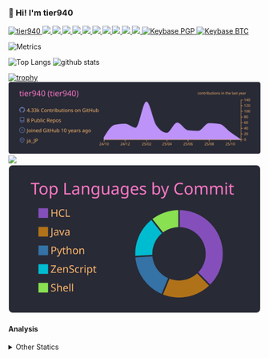 ### 👋 Hi! I'm tier940

<p align="left"> 
  <a href="https://github.com/tier940/tier940/">
    <img src="https://komarev.com/ghpvc/?username=tier940" alt="tier940" />
  </a>
  <a href="http://twitter.com/tier940">
    <img height="20" src="https://img.shields.io/twitter/follow/tier940?label=Twitter&logo=twitter&style=flat" />
  </a>
  <a href="https://github.com/tier940">
    <img height="20" src="https://img.shields.io/github/followers/tier940?label=follow&logo=github&style=flat" />
  </a>
  <a href="https://www.reddit.com/user/tier940">
    <img height="20" src="https://img.shields.io/reddit/user-karma/combined/tier940?label=Reddit&logo=reddit&style=flat" />
  </a>
  <a href="https://stackoverflow.com/users/17317833/tier940">
    <img height="20" src="https://img.shields.io/stackexchange/stackoverflow/r/17317833?label=StackOverflow&logo=stack-overflow&style=flat" />
  </a>
  <a href="https://zenn.dev/tier940">
    <img height="20" src="https://zenn.badge.nikaera.com/s/tier940/likes" />
  </a>
  <a href="https://zenn.dev/tier940">
    <img height="20" src="https://zenn.badge.nikaera.com/s/tier940/followers" />
  </a>
  <a href="https://zenn.dev/tier940">
    <img height="20" src="https://zenn.badge.nikaera.com/s/tier940/articles" />
  </a>
  <a href="http://qiita.com/tier940">
    <img height="20" src="https://qiita-badge.apiapi.app/s/tier940/posts.svg" />
  </a>
  <a href="http://qiita.com/tier940">
    <img height="20" src="https://qiita-badge.apiapi.app/s/tier940/contributions.svg" />
  </a>
  <a href="https://github.com/tier940/tier940/">
    <img height="20" src="https://github.com/tier940/tier940/actions/workflows/main.yml/badge.svg" />
  </a>
  <a href="https://keybase.io/tier940">
    <img alt="Keybase PGP" src="https://img.shields.io/keybase/pgp/tier940">
  </a>
  <a href="https://keybase.io/tier940">
    <img alt="Keybase BTC" src="https://img.shields.io/keybase/btc/tier940">
  </a>
</p>

<!-- ![Metrics](https://metrics.lecoq.io/tier940) -->
![Metrics](https://github.com/tier940/tier940/blob/main/github-metrics.svg)

<p align="left"> 
  <img alt="Top Langs" height="150px" src="https://github-readme-stats.vercel.app/api/top-langs/?username=tier940&layout=compact&count_private=true&show_icons=true&show_icons=true&theme=onedark" />
  <img alt="github stats" height="150px" src="https://github-readme-stats.vercel.app/api?username=tier940&count_private=true&show_icons=true&show_icons=true&theme=onedark" />
</p>

[![trophy](https://github-profile-trophy.vercel.app/?username=tier940&theme=gruvbox)](https://github.com/ryo-ma/github-profile-trophy)
[![](https://raw.githubusercontent.com/tier940/tier940/master/profile-summary-card-output/dracula/0-profile-details.svg)](https://github.com/vn7n24fzkq/github-profile-summary-cards)
[![](https://raw.githubusercontent.com/tier940/tier940/master/profile-summary-card-output/dracula/1-repos-per-language.svg)](https://github.com/vn7n24fzkq/github-profile-summary-cards)
[![](https://raw.githubusercontent.com/tier940/tier940/master/profile-summary-card-output/dracula/2-most-commit-language.svg)](https://github.com/vn7n24fzkq/github-profile-summary-cards)

#### Analysis
<!-- <img height="150" src="https://github.com/tier940/tier940/blob/master/images/stat.svg" alt="Alternative Text"/> -->

<details>
  <summary>Other Statics</summary>
  <!--START_SECTION:waka-->
**🐱 My GitHub Data** 

> 🏆 404 Contributions in the Year 2022
 > 
> 📦 6.5 kB Used in GitHub's Storage 
 > 
> 💼 Opted to Hire
 > 
> 📜 9 Public Repositories 
 > 
> 🔑 0 Private Repositories  
 > 
**I'm an Early 🐤** 

```text
🌞 Morning    69 commits     ████░░░░░░░░░░░░░░░░░░░░░   16.67% 
🌆 Daytime    172 commits    ██████████░░░░░░░░░░░░░░░   41.55% 
🌃 Evening    132 commits    ████████░░░░░░░░░░░░░░░░░   31.88% 
🌙 Night      41 commits     ██░░░░░░░░░░░░░░░░░░░░░░░   9.9%

```
📅 **I'm Most Productive on Saturday** 

```text
Monday       37 commits     ██░░░░░░░░░░░░░░░░░░░░░░░   8.94% 
Tuesday      65 commits     ████░░░░░░░░░░░░░░░░░░░░░   15.7% 
Wednesday    32 commits     ██░░░░░░░░░░░░░░░░░░░░░░░   7.73% 
Thursday     49 commits     ███░░░░░░░░░░░░░░░░░░░░░░   11.84% 
Friday       67 commits     ████░░░░░░░░░░░░░░░░░░░░░   16.18% 
Saturday     106 commits    ██████░░░░░░░░░░░░░░░░░░░   25.6% 
Sunday       58 commits     ███░░░░░░░░░░░░░░░░░░░░░░   14.01%

```


📊 **This Week I Spent My Time On** 

```text
⌚︎ Time Zone: Asia/Tokyo

💬 Programming Languages: 
Other                    35 hrs 27 mins      █████████████████████░░░░   86.4% 
Docker                   1 hr 15 mins        ░░░░░░░░░░░░░░░░░░░░░░░░░   3.08% 
YAML                     51 mins             ░░░░░░░░░░░░░░░░░░░░░░░░░   2.09% 
Java                     50 mins             ░░░░░░░░░░░░░░░░░░░░░░░░░   2.06% 
Markdown                 44 mins             ░░░░░░░░░░░░░░░░░░░░░░░░░   1.79%

🔥 Editors: 
Browser                  27 hrs 2 mins       ████████████████░░░░░░░░░   65.89% 
VS Code                  13 hrs 59 mins      ████████░░░░░░░░░░░░░░░░░   34.11%

💻 Operating System: 
Linux                    22 hrs 35 mins      █████████████░░░░░░░░░░░░   55.06% 
Windows                  18 hrs 26 mins      ███████████░░░░░░░░░░░░░░   44.94%

```

**I Mostly Code in PHP** 

```text
PHP                      4 repos             ████████████░░░░░░░░░░░░░   50.0% 
JavaScript               1 repo              ███░░░░░░░░░░░░░░░░░░░░░░   12.5% 
HCL                      1 repo              ███░░░░░░░░░░░░░░░░░░░░░░   12.5% 
Shell                    1 repo              ███░░░░░░░░░░░░░░░░░░░░░░   12.5% 
Dockerfile               1 repo              ███░░░░░░░░░░░░░░░░░░░░░░   12.5%

```


**Timeline**

![Chart not found](https://raw.githubusercontent.com/tier940/tier940/main/charts/bar_graph.png) 


 Last Updated on 06/05/2022 19:36:22 UTC
<!--END_SECTION:waka-->
</details>
